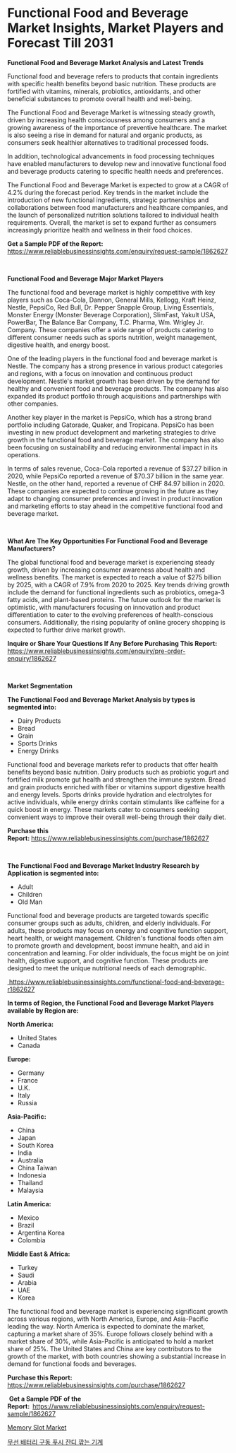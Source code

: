 <p><h1>Functional Food and Beverage Market Insights, Market Players and Forecast Till 2031</h1></p><p><strong>Functional Food and Beverage Market Analysis and Latest Trends</strong></p>
<p><p>Functional food and beverage refers to products that contain ingredients with specific health benefits beyond basic nutrition. These products are fortified with vitamins, minerals, probiotics, antioxidants, and other beneficial substances to promote overall health and well-being.</p><p>The Functional Food and Beverage Market is witnessing steady growth, driven by increasing health consciousness among consumers and a growing awareness of the importance of preventive healthcare. The market is also seeing a rise in demand for natural and organic products, as consumers seek healthier alternatives to traditional processed foods.</p><p>In addition, technological advancements in food processing techniques have enabled manufacturers to develop new and innovative functional food and beverage products catering to specific health needs and preferences.</p><p>The Functional Food and Beverage Market is expected to grow at a CAGR of 4.2% during the forecast period. Key trends in the market include the introduction of new functional ingredients, strategic partnerships and collaborations between food manufacturers and healthcare companies, and the launch of personalized nutrition solutions tailored to individual health requirements. Overall, the market is set to expand further as consumers increasingly prioritize health and wellness in their food choices.</p></p>
<p><strong>Get a Sample PDF of the Report:&nbsp;</strong> <a href="https://www.reliablebusinessinsights.com/enquiry/request-sample/1862627">https://www.reliablebusinessinsights.com/enquiry/request-sample/1862627</a></p>
<p>&nbsp;</p>
<p><strong>Functional Food and Beverage Major Market Players</strong></p>
<p><p>The functional food and beverage market is highly competitive with key players such as Coca-Cola, Dannon, General Mills, Kellogg, Kraft Heinz, Nestle, PepsiCo, Red Bull, Dr. Pepper Snapple Group, Living Essentials, Monster Energy (Monster Beverage Corporation), SlimFast, Yakult USA, PowerBar, The Balance Bar Company, T.C. Pharma, Wm. Wrigley Jr. Company. These companies offer a wide range of products catering to different consumer needs such as sports nutrition, weight management, digestive health, and energy boost.</p><p>One of the leading players in the functional food and beverage market is Nestle. The company has a strong presence in various product categories and regions, with a focus on innovation and continuous product development. Nestle's market growth has been driven by the demand for healthy and convenient food and beverage products. The company has also expanded its product portfolio through acquisitions and partnerships with other companies.</p><p>Another key player in the market is PepsiCo, which has a strong brand portfolio including Gatorade, Quaker, and Tropicana. PepsiCo has been investing in new product development and marketing strategies to drive growth in the functional food and beverage market. The company has also been focusing on sustainability and reducing environmental impact in its operations.</p><p>In terms of sales revenue, Coca-Cola reported a revenue of $37.27 billion in 2020, while PepsiCo reported a revenue of $70.37 billion in the same year. Nestle, on the other hand, reported a revenue of CHF 84.97 billion in 2020. These companies are expected to continue growing in the future as they adapt to changing consumer preferences and invest in product innovation and marketing efforts to stay ahead in the competitive functional food and beverage market.</p></p>
<p>&nbsp;</p>
<p><strong>What Are The Key Opportunities For Functional Food and Beverage Manufacturers?</strong></p>
<p><p>The global functional food and beverage market is experiencing steady growth, driven by increasing consumer awareness about health and wellness benefits. The market is expected to reach a value of $275 billion by 2025, with a CAGR of 7.9% from 2020 to 2025. Key trends driving growth include the demand for functional ingredients such as probiotics, omega-3 fatty acids, and plant-based proteins. The future outlook for the market is optimistic, with manufacturers focusing on innovation and product differentiation to cater to the evolving preferences of health-conscious consumers. Additionally, the rising popularity of online grocery shopping is expected to further drive market growth.</p></p>
<p><strong>Inquire or Share Your Questions If Any Before Purchasing This Report:</strong> <a href="https://www.reliablebusinessinsights.com/enquiry/pre-order-enquiry/1862627">https://www.reliablebusinessinsights.com/enquiry/pre-order-enquiry/1862627</a></p>
<p>&nbsp;</p>
<p><strong>Market Segmentation</strong></p>
<p><strong>The Functional Food and Beverage Market Analysis by types is segmented into:</strong></p>
<p><ul><li>Dairy Products</li><li>Bread</li><li>Grain</li><li>Sports Drinks</li><li>Energy Drinks</li></ul></p>
<p><p>Functional food and beverage markets refer to products that offer health benefits beyond basic nutrition. Dairy products such as probiotic yogurt and fortified milk promote gut health and strengthen the immune system. Bread and grain products enriched with fiber or vitamins support digestive health and energy levels. Sports drinks provide hydration and electrolytes for active individuals, while energy drinks contain stimulants like caffeine for a quick boost in energy. These markets cater to consumers seeking convenient ways to improve their overall well-being through their daily diet.</p></p>
<p><strong>Purchase this Report:&nbsp;</strong><a href="https://www.reliablebusinessinsights.com/purchase/1862627">https://www.reliablebusinessinsights.com/purchase/1862627</a></p>
<p>&nbsp;</p>
<p><strong>The Functional Food and Beverage Market Industry Research by Application is segmented into:</strong></p>
<p><ul><li>Adult</li><li>Children</li><li>Old Man</li></ul></p>
<p><p>Functional food and beverage products are targeted towards specific consumer groups such as adults, children, and elderly individuals. For adults, these products may focus on energy and cognitive function support, heart health, or weight management. Children's functional foods often aim to promote growth and development, boost immune health, and aid in concentration and learning. For older individuals, the focus might be on joint health, digestive support, and cognitive function. These products are designed to meet the unique nutritional needs of each demographic.</p></p>
<p><a href="https://www.reliablebusinessinsights.com/functional-food-and-beverage-r1862627">&nbsp;https://www.reliablebusinessinsights.com/functional-food-and-beverage-r1862627</a></p>
<p><strong>In terms of Region, the Functional Food and Beverage Market Players available by Region are:</strong></p>
<p>
    <p> <strong> North America: </strong>
        <ul>
            <li>United States</li>
            <li>Canada</li>
        </ul>
        </p> 
    <p> <strong> Europe: </strong>
        <ul>
            <li>Germany</li>
            <li>France</li>
            <li>U.K.</li>
            <li>Italy</li>
            <li>Russia</li>
        </ul>
        </p> 
    <p> <strong> Asia-Pacific: </strong>
        <ul>
            <li>China</li>
            <li>Japan</li>
            <li>South Korea</li>
            <li>India</li>
            <li>Australia</li>
            <li>China Taiwan</li>
            <li>Indonesia</li>
            <li>Thailand</li>
            <li>Malaysia</li>
        </ul>
        </p> 
    <p> <strong> Latin America: </strong>
        <ul>
            <li>Mexico</li>
            <li>Brazil</li>
            <li>Argentina Korea</li>
            <li>Colombia</li>
        </ul>
        </p> 
    <p> <strong> Middle East & Africa: </strong>
        <ul>
            <li>Turkey</li>
            <li>Saudi</li>
            <li>Arabia</li>
            <li>UAE</li>
            <li>Korea</li>
        </ul>
    </p>
    </p>
<p><p>The functional food and beverage market is experiencing significant growth across various regions, with North America, Europe, and Asia-Pacific leading the way. North America is expected to dominate the market, capturing a market share of 35%. Europe follows closely behind with a market share of 30%, while Asia-Pacific is anticipated to hold a market share of 25%. The United States and China are key contributors to the growth of the market, with both countries showing a substantial increase in demand for functional foods and beverages.</p></p>
<p><strong>Purchase this Report: </strong><a href="https://www.reliablebusinessinsights.com/purchase/1862627">https://www.reliablebusinessinsights.com/purchase/1862627</a></p>
<p>&nbsp;<strong>Get a Sample PDF of the Report:&nbsp;&nbsp;</strong><a href="https://www.reliablebusinessinsights.com/enquiry/request-sample/1862627">https://www.reliablebusinessinsights.com/enquiry/request-sample/1862627</a></p>
<p><strong></strong></p>
<p><p><a href="https://github.com/angeliabkratze/Market-Research-Report-List-1/blob/main/memory-slot-market.md">Memory Slot Market</a></p><p><a href="https://github.com/Evans21Bill/Market-Research-Report-List-1/blob/main/6192877159702.md">무선 배터리 구동 푸시 잔디 깎는 기계</a></p></p>